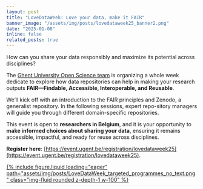 ```yaml
---
layout: post
title: "LoveDataWeek: Love your data, make it FAIR"
banner_image: "/assets/img/posts/lovedataweek25_banner2.png"
date: "2025-01-08"
inline: false
related_posts: true
---
```


How can you share your data responsibly and maximize its potential across disciplines?

The [Ghent University Open Science team](https://www.ugent.be/en/research/openscience) is organizing a whole week dedicate to explore how data repositories can help in making your research outputs **FAIR—Findable, Accessible, Interoperable, and Reusable**.

We’ll kick off with an introduction to the FAIR principles and Zenodo, a generalist repository. In the following sessions, expert repo-sitory managers will guide you through different domain-specific repositories. 

This event is open to **researchers in Belgium**, and it is your opportunity to **make informed choices about sharing your data**, ensuring it remains accessible, impactful, and ready for reuse across disciplines.

**Register here**: [https://event.ugent.be/registration/lovedataweek25](https://event.ugent.be/registration/lovedataweek25).


<div class="row mt-3">
  <!-- Full-Width Image with Link to Full Size -->
  <div class="col-12">
    <a href="/assets/img/posts/LoveDataWeek_targeted_programmes_no_text.png" target="_blank">
      {% include figure.liquid loading="eager" path="assets/img/posts/LoveDataWeek_targeted_programmes_no_text.png" class="img-fluid rounded z-depth-1 w-100" %}
    </a>
  </div>
</div>

